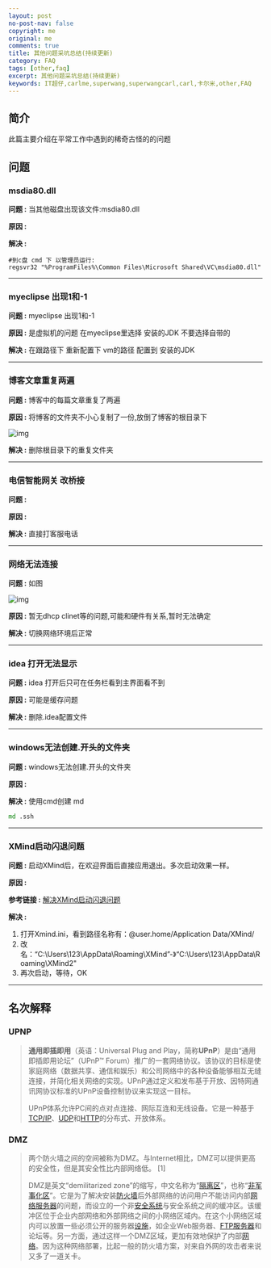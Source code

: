 ```yaml
---
layout: post
no-post-nav: false 
copyright: me
original: me
comments: true
title: 其他问题采坑总结(持续更新)
category: FAQ
tags: [other,faq]
excerpt: 其他问题采坑总结(持续更新)
keywords: IT超仔,carlme,superwang,superwangcarl,carl,卡尔米,other,FAQ
---
```




## 简介

此篇主要介绍在平常工作中遇到的稀奇古怪的的问题

## 问题

### msdia80.dll

**问题 :** 当其他磁盘出现该文件:msdia80.dll

**原因 :** 

**解决 :** 

```shell
#到c盘 cmd 下 以管理员运行:
regsvr32 "%ProgramFiles%\Common Files\Microsoft Shared\VC\msdia80.dll"
```

***

### myeclipse  出现1和-1

**问题 :** myeclipse  出现1和-1

**原因 :** 是虚拟机的问题  在myeclipse里选择 安装的JDK 不要选择自带的

**解决 :** 在跟路径下 重新配置下 vm的路径 配置到 安装的JDK

***

### 博客文章重复两遍

**问题 :** 博客中的每篇文章重复了两遍

**原因 :** 将博客的文件夹不小心复制了一份,放倒了博客的根目录下

![img]({{site.cdn}}assets/images/blog/2019/20190418222702.png)

**解决 :** 删除根目录下的重复文件夹

***

### 电信智能网关 改桥接

**问题 :** 

**原因 :** 

**解决 :** 直接打客服电话

***

### 网络无法连接

**问题 :** 如图

![img]({{site.cdn}}assets/images/blog/2019/20190424111715.png)

**原因 :** 暂无dhcp clinet等的问题,可能和硬件有关系,暂时无法确定

**解决 :** 切换网络环境后正常

***

### idea 打开无法显示

**问题 :** idea 打开后只可在任务栏看到主界面看不到

**原因 :** 可能是缓存问题

**解决 :**  删除.idea配置文件

***

### windows无法创建.开头的文件夹

**问题 :** windows无法创建.开头的文件夹

**原因 :** 

**解决 :** 使用cmd创建 md 

```bat
md .ssh
```

***

### XMind启动闪退问题

**问题 :** 启动XMind后，在欢迎界面后直接应用退出。多次启动效果一样。

**原因 :** 

**参考链接 :** [解决XMind启动闪退问题](https://blog.csdn.net/helloworldwj/article/details/84952345)

**解决 :** 

1. 打开Xmind.ini，看到路径名称有：@user.home/Application Data/XMind/
2. 改名：“C:\Users\123\AppData\Roaming\XMind”-》“C:\Users\123\AppData\Roaming\XMind2"
3. 再次启动，等待，OK

***



## 名次解释

### UPNP

> **通用即插即用**（英语：Universal Plug and Play，简称**UPnP**）是由“通用即插即用论坛”（UPnP™ Forum）推广的一套网络协议。该协议的目标是使家庭网络（数据共享、通信和娱乐）和公司网络中的各种设备能够相互无缝连接，并简化相关网络的实现。UPnP通过定义和发布基于开放、因特网通讯网协议标准的UPnP设备控制协议来实现这一目标。
>
> UPnP体系允许PC间的点对点连接、网际互连和无线设备。它是一种基于[TCP/IP](https://baike.baidu.com/item/TCP%2FIP)、[UDP](https://baike.baidu.com/item/UDP)和[HTTP](https://baike.baidu.com/item/HTTP)的分布式、开放体系。

### DMZ

> 两个防火墙之间的空间被称为DMZ。与Internet相比，DMZ可以提供更高的安全性，但是其安全性比内部网络低。 [1][ ]()
>
> DMZ是英文“demilitarized zone”的缩写，中文名称为“[隔离区](https://baike.baidu.com/item/%E9%9A%94%E7%A6%BB%E5%8C%BA/6835763)”，也称“[非军事化区](https://baike.baidu.com/item/%E9%9D%9E%E5%86%9B%E4%BA%8B%E5%8C%96%E5%8C%BA/1718170)”。它是为了解决安装[防火墙](https://baike.baidu.com/item/%E9%98%B2%E7%81%AB%E5%A2%99/52767)后外部网络的访问用户不能访问内部[网络服务器](https://baike.baidu.com/item/%E7%BD%91%E7%BB%9C%E6%9C%8D%E5%8A%A1%E5%99%A8/99096)的问题，而设立的一个非[安全系统](https://baike.baidu.com/item/%E5%AE%89%E5%85%A8%E7%B3%BB%E7%BB%9F/3131501)与安全系统之间的缓冲区。该缓冲区位于企业内部网络和外部网络之间的小网络区域内。在这个小网络区域内可以放置一些必须公开的服务器[设施](https://baike.baidu.com/item/%E8%AE%BE%E6%96%BD/3498084)，如企业Web服务器、[FTP服务器](https://baike.baidu.com/item/FTP%E6%9C%8D%E5%8A%A1%E5%99%A8)和论坛等。另一方面，通过这样一个DMZ区域，更加有效地保护了内部[网络](https://baike.baidu.com/item/%E7%BD%91%E7%BB%9C/143243)。因为这种网络部署，比起一般的防火墙方案，对来自外网的攻击者来说又多了一道关卡。